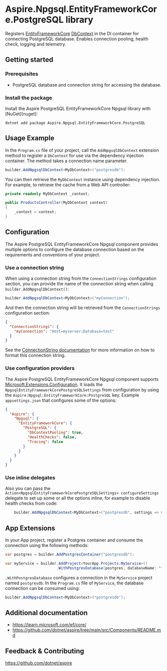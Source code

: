 # Aspire.Npgsql.EntityFrameworkCore.PostgreSQL library

Registers [EntityFrameworkCore](https://learn.microsoft.com/en-us/ef/core/) [DbContext](https://learn.microsoft.com/dotnet/api/microsoft.entityframeworkcore.dbcontext) in the DI container for connecting PostgreSQL database. Enables connection pooling, health check, logging and telemetry.

## Getting started

### Prerequisites

- PostgreSQL database and connection string for accessing the database.

### Install the package

Install the Aspire PostgreSQL EntityFrameworkCore Npgsql library with [NuGet][nuget]:

```dotnetcli
dotnet add package Aspire.Npgsql.EntityFrameworkCore.PostgreSQL
```

## Usage Example

In the `Program.cs` file of your project, call the `AddNpgsqlDbContext` extension method to register a `DbContext` for use via the dependency injection container. The method takes a connection name parameter.

```cs
builder.AddNpgsqlDbContext<MyDbContext>("postgresdb");
```

You can then retrieve the `MyDbContext` instance using dependency injection. For example, to retrieve the cache from a Web API controller:

```cs
private readonly MyDbContext _context;

public ProductsController(MyDbContext context)
{
    _context = context;
}
```

## Configuration

The Aspire PostgreSQL EntityFrameworkCore Npgsql component provides multiple options to configure the database connection based on the requirements and conventions of your project.

### Use a connection string

When using a connection string from the `ConnectionStrings` configuration section, you can provide the name of the connection string when calling `builder.AddNpgsqlDbContext()`:

```cs
builder.AddNpgsqlDbContext<MyDbContext>("myConnection");
```

And then the connection string will be retrieved from the `ConnectionStrings` configuration section:

```json
{
  "ConnectionStrings": {
    "myConnection": "Host=myserver;Database=test"
  }
}
```

See the [ConnectionString documentation](https://www.npgsql.org/doc/connection-string-parameters.html) for more information on how to format this connection string.

### Use configuration providers

The Aspire PostgreSQL EntityFrameworkCore Npgsql component supports [Microsoft.Extensions.Configuration](https://learn.microsoft.com/dotnet/api/microsoft.extensions.configuration). It loads the `NpgsqlEntityFrameworkCorePostgreSQLSettings` from configuration by using the `Aspire:Npgsql:EntityFrameworkCore:PostgreSQL` key. Example `appsettings.json` that configures some of the options:

```json
{
  "Aspire": {
    "Npgsql": {
      "EntityFrameworkCore": {
        "PostgreSQL": {
          "DbContextPooling": true,
          "HealthChecks": false,
          "Tracing": false
        }
      }
    }
  }
}
```

### Use inline delegates

Also you can pass the `Action<NpgsqlEntityFrameworkCorePostgreSQLSettings> configureSettings` delegate to set up some or all the options inline, for example to disable health checks from code:

```cs
    builder.AddNpgsqlDbContext<MyDbContext>("postgresdb", settings => settings.HealthChecks = false);
```

## App Extensions

In your App project, register a Postgres container and consume the connection using the following methods:

```cs
var postgres = builder.AddPostgresContainer("postgresdb");

var myService = builder.AddProject<YourApp.Projects.MyService>()
                       .WithPostgresDatabase(postgres, databaseName: "test")
```

`.WithPostgresDatabase` configures a connection in the `MyService` project named `postgresdb`. In the `Program.cs` file of `MyService`, the database connection can be consumed using:

```cs
builder.AddNpgsqlDbContext<MyDbContext>("postgresdb");
```

## Additional documentation

* https://learn.microsoft.com/ef/core/
* https://github.com/dotnet/aspire/tree/main/src/Components/README.md

## Feedback & Contributing

https://github.com/dotnet/aspire
